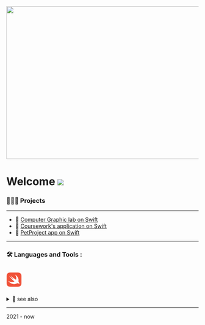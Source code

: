 
<div id="header" align="center">
  <img src="https://c1.wallpaperflare.com/preview/666/372/57/cherry-blossom-cherry-twig-cherry-petals-nature.jpg" height=400" width="1000"/>
</div>
<h1>
  Welcome
  <img src="https://media.giphy.com/media/hvRJCLFzcasrR4ia7z/giphy.gif" width="30px"/>
</h1>

### 🧑🏼‍💻 Projects
-------

*  [Computer Graphic lab on Swift](https://github.com/isysoi3/Parallel-computing)
*  [Coursework's application on Swift](https://github.com/isysoi3/System-programming)
*  [PetProject app on Swift](https://github.com/isysoi3/PMVS)

------

                                                                                    
### :hammer_and_wrench: Languages and Tools :
<img src="https://github.com/devicons/devicon/blob/master/icons/swift/swift-original.svg" title="Swift" alt="Swift" width="40" height="40"/>&nbsp;                                                                                    
------
                                                                                                                                          
<details>
<summary>🔗 see also </summary>

* [Unity 3d game](https://github.com/Uladz1slau/JENEVA)
* [Solo Unity 2d game](https://github.com/Uladz1slau/Drift_Phonk)

</details>
                                     
------
                                                                                   
2021 - now
